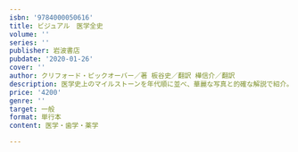 ```yaml
---
isbn: '9784000050616'
title: ビジュアル　医学全史
volume: ''
series: ''
publisher: 岩波書店
pubdate: '2020-01-26'
cover: ''
author: クリフォード・ピックオーバー／著 板谷史／翻訳 樺信介／翻訳
description: 医学史上のマイルストーンを年代順に並べ、華麗な写真と的確な解説で紹介。ピックオーバーの「全史」第三弾！
price: '4200'
genre: ''
target: 一般
format: 単行本
content: 医学・歯学・薬学

---
```

